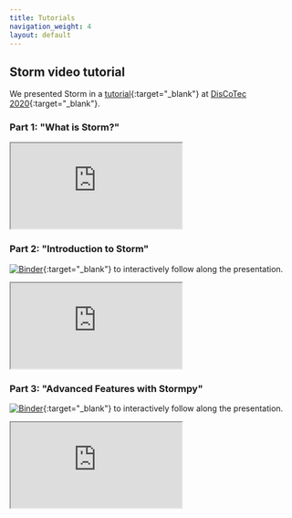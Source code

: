 ```yaml
---
title: Tutorials
navigation_weight: 4
layout: default
---
```


## Storm video tutorial
We presented Storm in a [tutorial](https://www.discotec.org/2020/tutorials#the-probabilistic-model-checker-storm){:target="_blank"} at [DisCoTec 2020](https://www.discotec.org/2020/){:target="_blank"}.

### Part 1: "What is Storm?"
<div class="embed-responsive embed-responsive-16by9 embed-video">
    <iframe src="https://www.youtube-nocookie.com/embed/TTfSZGiCQ3I" allow="accelerometer; autoplay; encrypted-media; gyroscope; picture-in-picture" allowfullscreen></iframe>
</div>

### Part 2: "Introduction to Storm"
[![Binder](https://mybinder.org/badge_logo.svg)](https://mybinder.org/v2/gh/moves-rwth/stormpyter/discotec2020?filepath=tutorial_discotec2020%2Fdiscotec_storm.ipynb){:target="_blank"}
 to interactively follow along the presentation.
<div class="embed-responsive embed-responsive-16by9 embed-video">
    <iframe src="https://www.youtube-nocookie.com/embed/rCgoqV5hesQ" allow="accelerometer; autoplay; encrypted-media; gyroscope; picture-in-picture" allowfullscreen></iframe>
</div>

### Part 3: "Advanced Features with Stormpy"
[![Binder](https://mybinder.org/badge_logo.svg)](https://mybinder.org/v2/gh/moves-rwth/stormpyter/discotec2020?filepath=tutorial_discotec2020%2Fdiscotec_stormpy.ipynb){:target="_blank"}
 to interactively follow along the presentation.
<div class="embed-responsive embed-responsive-16by9 embed-video">
    <iframe src="https://www.youtube-nocookie.com/embed/WR72wrvtta0" allow="accelerometer; autoplay; encrypted-media; gyroscope; picture-in-picture" allowfullscreen></iframe>
</div>

